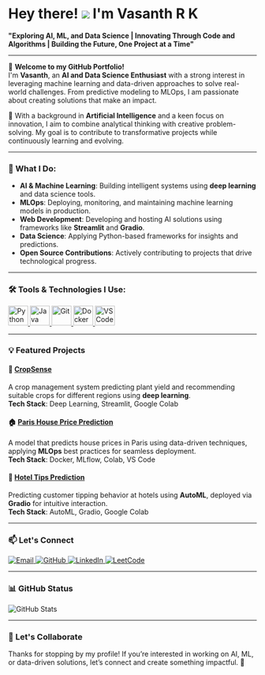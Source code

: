 # Hey there! ![](https://user-images.githubusercontent.com/18350557/176309783-0785949b-9127-417c-8b55-ab5a4333674e.gif) **I'm Vasanth R K**

**"Exploring AI, ML, and Data Science | Innovating Through Code and Algorithms | Building the Future, One Project at a Time"**

---

🌟 **Welcome to my GitHub Portfolio!**  
I'm **Vasanth**, an **AI and Data Science Enthusiast** with a strong interest in leveraging machine learning and data-driven approaches to solve real-world challenges. From predictive modeling to MLOps, I am passionate about creating solutions that make an impact.

🚀 With a background in **Artificial Intelligence** and a keen focus on innovation, I aim to combine analytical thinking with creative problem-solving. My goal is to contribute to transformative projects while continuously learning and evolving.

---

### **🔧 What I Do:**

- **AI & Machine Learning**: Building intelligent systems using **deep learning** and data science tools.  
- **MLOps**: Deploying, monitoring, and maintaining machine learning models in production.  
- **Web Development**: Developing and hosting AI solutions using frameworks like **Streamlit** and **Gradio**.  
- **Data Science**: Applying Python-based frameworks for insights and predictions.  
- **Open Source Contributions**: Actively contributing to projects that drive technological progress.

---

### **🛠️ Tools & Technologies I Use:**

<p align="left">
  <a href="https://www.python.org/" target="_blank" rel="noreferrer">
    <img src="https://raw.githubusercontent.com/danielcranney/readme-generator/main/public/icons/skills/python-colored.svg" width="40" height="40" alt="Python" />
  </a>
  <a href="https://www.oracle.com/java/" target="_blank" rel="noreferrer">
    <img src="https://raw.githubusercontent.com/danielcranney/readme-generator/main/public/icons/skills/java-colored.svg" width="40" height="40" alt="Java" />
  </a>
  <a href="https://github.com/" target="_blank" rel="noreferrer">
    <img src="https://raw.githubusercontent.com/danielcranney/readme-generator/main/public/icons/skills/git-colored.svg" width="40" height="40" alt="Git" />
  </a>
  <a href="https://www.docker.com/" target="_blank" rel="noreferrer">
    <img src="https://raw.githubusercontent.com/danielcranney/readme-generator/main/public/icons/skills/docker-colored.svg" width="40" height="40" alt="Docker" />
  </a>
  <a href="https://code.visualstudio.com/" target="_blank" rel="noreferrer">
    <img src="https://raw.githubusercontent.com/danielcranney/readme-generator/main/public/icons/skills/visualstudiocode.svg" width="40" height="40" alt="VS Code" />
  </a>
</p>

---

### **💡 Featured Projects**

#### 🌾 [CropSense](https://github.com/Vasanthrk29/CropSense)  
A crop management system predicting plant yield and recommending suitable crops for different regions using **deep learning**.  
**Tech Stack**: Deep Learning, Streamlit, Google Colab  

#### 🏠 [Paris House Price Prediction](https://github.com/Vasanthrk29/Paris-House-Price-Prediction)  
A model that predicts house prices in Paris using data-driven techniques, applying **MLOps** best practices for seamless deployment.  
**Tech Stack**: Docker, MLflow, Colab, VS Code  

#### 🏨 [Hotel Tips Prediction](https://github.com/Vasanthrk29/Hotel-Tips-Prediction)  
Predicting customer tipping behavior at hotels using **AutoML**, deployed via **Gradio** for intuitive interaction.  
**Tech Stack**: AutoML, Gradio, Google Colab  

---

### **📫 Let's Connect**

<p align="left">
  <a href="mailto:vasanthrk2004@gmail.com" target="_blank" rel="noreferrer">
    <img src="https://img.shields.io/badge/Email-D14836?style=flat&logo=gmail&logoColor=white" alt="Email" />
  </a> 
  <a href="https://github.com/Vasanthrk29" target="_blank" rel="noreferrer">
    <img src="https://img.shields.io/badge/GitHub-100000?style=flat&logo=github&logoColor=white" alt="GitHub" />
  </a> 
  <a href="https://www.linkedin.com/in/vasanth-r-k/" target="_blank" rel="noreferrer">
    <img src="https://img.shields.io/badge/LinkedIn-0A66C2?style=flat&logo=linkedin&logoColor=white" alt="LinkedIn" />
  </a> 
  <a href="https://leetcode.com/u/Vasanthrk29/" target="_blank" rel="noreferrer">
    <img src="https://img.shields.io/badge/LeetCode-FFA116?style=flat&logo=leetcode&logoColor=white" alt="LeetCode" />
  </a>
</p>

---

### **📊 GitHub Status**

![GitHub Stats](https://github-readme-stats.vercel.app/api?username=Vasanthrk29&show_icons=true&count_private=true&title_color=0A66C2&text_color=ffffff&icon_color=ffffff&bg_color=1c1917&hide_border=true)

---

### **🌟 Let's Collaborate**

Thanks for stopping by my profile! If you’re interested in working on AI, ML, or data-driven solutions, let’s connect and create something impactful. 🚀
